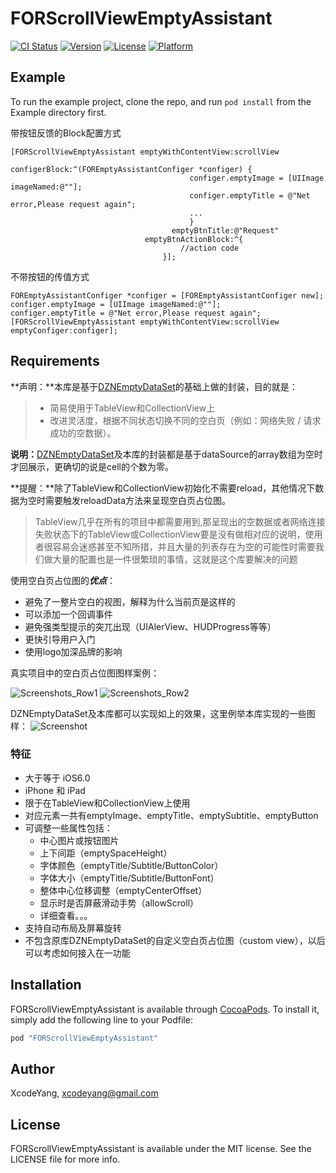 # FORScrollViewEmptyAssistant

[![CI Status](http://img.shields.io/travis/XcodeYang/FORScrollViewEmptyAssistant.svg?style=flat)](https://travis-ci.org/XcodeYang/FORScrollViewEmptyAssistant)
[![Version](https://img.shields.io/cocoapods/v/FORScrollViewEmptyAssistant.svg?style=flat)](http://cocoapods.org/pods/FORScrollViewEmptyAssistant)
[![License](https://img.shields.io/cocoapods/l/FORScrollViewEmptyAssistant.svg?style=flat)](http://cocoapods.org/pods/FORScrollViewEmptyAssistant)
[![Platform](https://img.shields.io/cocoapods/p/FORScrollViewEmptyAssistant.svg?style=flat)](http://cocoapods.org/pods/FORScrollViewEmptyAssistant)

## Example

To run the example project, clone the repo, and run `pod install` from the Example directory first.

带按钮反馈的Block配置方式

```objc
[FORScrollViewEmptyAssistant emptyWithContentView:scrollView
                                    configerBlock:^(FOREmptyAssistantConfiger *configer) {
                                        configer.emptyImage = [UIImage imageNamed:@""];
                                        configer.emptyTitle = @"Net error,Please request again";
                                        ...
                                        }
                                    emptyBtnTitle:@"Request"
                              emptyBtnActionBlock:^{
                                      //action code
                                  }];
```

不带按钮的传值方式

```objc
FOREmptyAssistantConfiger *configer = [FOREmptyAssistantConfiger new];
configer.emptyImage = [UIImage imageNamed:@""];
configer.emptyTitle = @"Net error,Please request again";
[FORScrollViewEmptyAssistant emptyWithContentView:scrollView emptyConfiger:configer];
```

## Requirements
**声明：**本库是基于[DZNEmptyDataSet](https://github.com/dzenbot/DZNEmptyDataSet)的基础上做的封装，目的就是：
>- 简易使用于TableView和CollectionView上
>- 改进灵活度，根据不同状态切换不同的空白页（例如：网络失败 / 请求成功的空数据）。

**说明：**[DZNEmptyDataSet](https://github.com/dzenbot/DZNEmptyDataSet)及本库的封装都是基于dataSource的array数组为空时才回展示，更确切的说是cell的个数为零。

**提醒：**除了TableView和CollectionView初始化不需要reload，其他情况下数据为空时需要触发reloadData方法来呈现空白页占位图。

> TableView几乎在所有的项目中都需要用到,那呈现出的空数据或者网络连接失败状态下的TableView或CollectionView要是没有做相对应的说明，使用者很容易会迷惑甚至不知所措，并且大量的列表存在为空的可能性时需要我们做大量的配置也是一件很繁琐的事情，这就是这个库要解决的问题

使用空白页占位图的***优点***：

- 避免了一整片空白的视图，解释为什么当前页是这样的
- 可以添加一个回调事件
- 避免强类型提示的突兀出现（UIAlerView、HUDProgress等等）
- 更快引导用户入门
- 使用logo加深品牌的影响

真实项目中的空白页占位图图样案例：

![Screenshots_Row1](https://raw.githubusercontent.com/dzenbot/UITableView-DataSet/master/Examples/Applications/Screenshots/Screenshots_row1.png)
![Screenshots_Row2](https://raw.githubusercontent.com/dzenbot/UITableView-DataSet/master/Examples/Applications/Screenshots/Screenshots_row2.png)

DZNEmptyDataSet及本库都可以实现如上的效果，这里例举本库实现的一些图样：
![Screenshot](https://github.com/ZhipingYang/FORScrollViewEmptyAssistant/raw/master/EmptyView.png)  

### 特征
- 大于等于 iOS6.0
- iPhone 和 iPad
- 限于在TableView和CollectionView上使用
- 对应元素一共有emptyImage、emptyTitle、emptySubtitle、emptyButton
- 可调整一些属性包括：
	- 中心图片或按钮图片
	- 上下间距（emptySpaceHeight）
	- 字体颜色（emptyTitle/Subtitle/ButtonColor）
	- 字体大小（emptyTitle/Subtitle/ButtonFont）
	- 整体中心位移调整（emptyCenterOffset）
	- 显示时是否屏蔽滑动手势（allowScroll）
	- 详细查看。。。
- 支持自动布局及屏幕旋转
- 不包含原库DZNEmptyDataSet的自定义空白页占位图（custom view），以后可以考虑如何接入在一功能

## Installation

FORScrollViewEmptyAssistant is available through [CocoaPods](http://cocoapods.org). To install
it, simply add the following line to your Podfile:

```ruby
pod "FORScrollViewEmptyAssistant"
```

## Author

XcodeYang, xcodeyang@gmail.com

## License

FORScrollViewEmptyAssistant is available under the MIT license. See the LICENSE file for more info.
